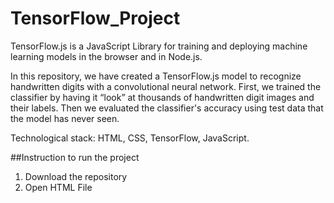 # TensorFlow_Project
TensorFlow.js is a JavaScript Library for training and deploying machine learning models in the browser and in Node.js.

In this repository, we have created a TensorFlow.js model to recognize handwritten digits with a convolutional neural network. 
First, we trained the classifier by having it “look” at thousands of handwritten digit images and their labels. Then we evaluated the classifier's accuracy using test data that the model has never seen.

Technological stack: HTML, CSS, TensorFlow, 
JavaScript.

##Instruction to run the project
1. Download the repository
2. Open HTML File
